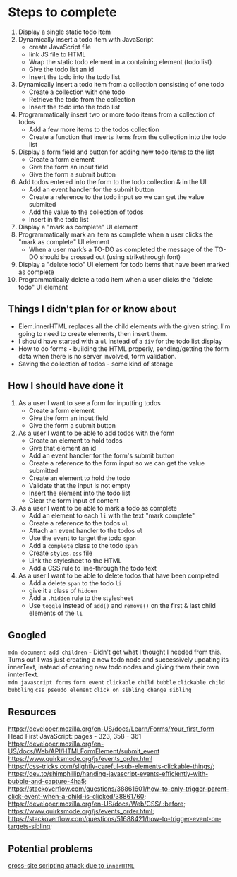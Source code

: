 # Steps to complete

1. Display a single static todo item
2. Dynamically insert a todo item with JavaScript
    - create JavaScript file
    - link JS file to HTML
    - Wrap the static todo element in a containing element (todo list)
    - Give the todo list an id
    - Insert the todo into the todo list
3. Dynamically insert a todo item from a collection consisting of one todo
    - Create a collection with one todo
    - Retrieve the todo from the collection
    - Insert the todo into the todo list
4. Programmatically insert two or more todo items from a collection of todos
    - Add a few more items to the todos collection
    - Create a function that inserts items from the collection into the todo list
5. Display a form field and button for adding new todo items to the list
    - Create a form element
    - Give the form an input field
    - Give the form a submit button
6. Add todos entered into the form to the todo collection & in the UI
    - Add an event handler for the submit button
    - Create a reference to the todo input so we can get the value submited
    - Add the value to the collection of todos
    - Insert in the todo list
7. Display a "mark as complete" UI element
8. Programmatically mark an item as complete when a user clicks the "mark as complete" UI element
    - When a user mark’s a TO-DO as completed the message of the TO-DO should be crossed out (using strikethrough font)
9. Display a "delete todo" UI element for todo items that have been marked as complete
10. Programmatically delete a todo item when a user clicks the "delete todo" UI element

## Things I didn't plan for or know about
- Elem.innerHTML replaces all the child elements with the given string. I'm going to need to create elements, then insert them.
- I should have started with a `ul` instead of a `div` for the todo list display
- How to do forms - building the HTML properly, sending/getting the form data when there is no server involved, form validation.
- Saving the collection of todos - some kind of storage

## How I should have done it
1. As a user I want to see a form for inputting todos
    - Create a form element
    - Give the form an input field
    - Give the form a submit button
2. As a user I want to be able to add todos with the form
    - Create an element to hold todos
    - Give that element an id
    - Add an event handler for the form's submit button
    - Create a reference to the form input so we can get the value submitted
    - Create an element to hold the todo
    - Validate that the input is not empty
    - Insert the element into the todo list
    - Clear the form input of content
3. As a user I want to be able to mark a todo as complete
    - Add an element to each `li` with the text "mark complete"
    - Create a reference to the todos `ul`
    - Attach an event handler to the todos `ul`
    - Use the event to target the todo `span`
    - Add a `complete` class to the todo `span`
    - Create `styles.css` file
    - Link the stylesheet to the HTML
    - Add a CSS rule to line-through the todo text
4. As a user I want to be able to delete todos that have been completed
    - Add a delete `span` to the todo `li`
    - give it a class of `hidden`
    - Add a `.hidden` rule to the stylesheet
    - Use `toggle` instead of `add()` and `remove()` on the first & last child elements of the `li`

## Googled  
`mdn document add children` - Didn't get what I thought I needed from this. Turns out I was just creating a new todo node and successively updating its innerText, instead of creating new todo nodes and giving them their own innterText.  
`mdn javascript forms`
`form event`
`clickable child bubble`
`clickable child bubbling`
`css pseudo element`
`click on sibling change sibling`

## Resources 
https://developer.mozilla.org/en-US/docs/Learn/Forms/Your_first_form
Head First JavaScript: pages - 323, 358 - 361  
https://developer.mozilla.org/en-US/docs/Web/API/HTMLFormElement/submit_event  
https://www.quirksmode.org/js/events_order.html  
https://css-tricks.com/slightly-careful-sub-elements-clickable-things/;
https://dev.to/shimphillip/handing-javascript-events-efficiently-with-bubble-and-capture-4ha5;
https://stackoverflow.com/questions/38861601/how-to-only-trigger-parent-click-event-when-a-child-is-clicked/38861760; 
https://developer.mozilla.org/en-US/docs/Web/CSS/::before; 
https://www.quirksmode.org/js/events_order.html;  
https://stackoverflow.com/questions/51688421/how-to-trigger-event-on-targets-sibling;  

## Potential problems
[cross-site scripting attack due to `innerHTML`](https://developer.mozilla.org/en-US/docs/Web/API/Element/innerHTML)  